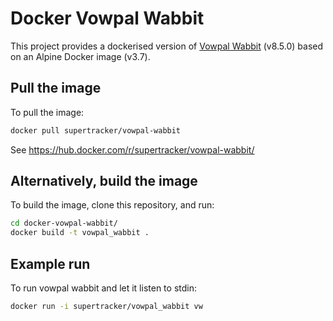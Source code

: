 # Docker Vowpal Wabbit

This project provides a dockerised version of [Vowpal Wabbit](https://github.com/JohnLangford/vowpal_wabbit/wiki) (v8.5.0) based on an Alpine Docker image (v3.7).

## Pull the image

To pull the image:
```bash
docker pull supertracker/vowpal-wabbit
```

See https://hub.docker.com/r/supertracker/vowpal-wabbit/

## Alternatively, build the image

To build the image, clone this repository, and run:
```bash
cd docker-vowpal-wabbit/
docker build -t vowpal_wabbit .
```

## Example run

To run vowpal wabbit and let it listen to stdin:
```bash
docker run -i supertracker/vowpal_wabbit vw
```
